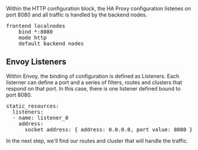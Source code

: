 Within the HTTP configuration block, the HA Proxy configuration listenes on port 8080 and all traffic is handled by the backend nodes. 

<pre>
frontend localnodes
    bind *:8080
    mode http
    default_backend nodes
</pre>

## Envoy Listeners

Within Envoy, the binding of configuration is defined as Listeners. Each listerner can define a port and a series of filters, routes and clusters that respond on that port. In this case, there is one listener defined bound to port 8080.

<pre data-filename="envoy.yaml">
static_resources:
  listeners:
  - name: listener_0
    address:
      socket_address: { address: 0.0.0.0, port_value: 8080 }
</pre>

In the next step, we'll find our routes and cluster that will handle the traffic.